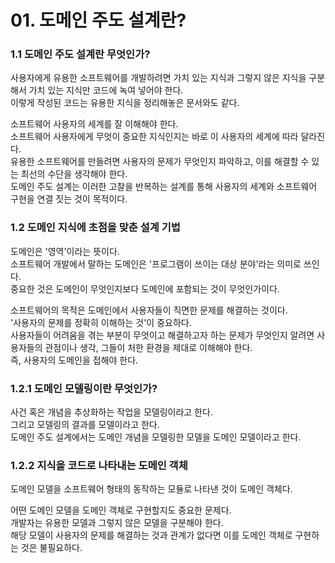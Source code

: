 # 01. 도메인 주도 설계란?

### 1.1 도메인 주도 설계란 무엇인가?

사용자에게 유용한 소프트웨어를 개발하려면 가치 있는 지식과 그렇지 않은 지식을 구분해서 가치 있는 지식만 코드에 녹여 넣어야 한다.  
이렇게 작성된 코드는 유용한 지식을 정리해놓은 문서와도 같다.

소프트웨어 사용자의 세계를 잘 이해해야 한다.  
소프트웨어 사용자에게 무엇이 중요한 지식인지는 바로 이 사용자의 세계에 따라 달라진다.  
유용한 소프트웨어를 만들려면 사용자의 문제가 무엇인지 파악하고, 이를 해결할 수 있는 최선의 수단을 생각해야 한다.  
도메인 주도 설계는 이러한 고찰을 반복하는 설계를 통해 사용자의 세계와 소프트웨어 구현을 연결 짓는 것이 목적이다.

### 1.2 도메인 지식에 초점을 맞춘 설계 기법

도메인은 '영역'이라는 뜻이다.  
소프트웨어 개발에서 말하는 도메인은 '프로그램이 쓰이는 대상 분야'라는 의미로 쓰인다.  
중요한 것은 도메인이 무엇인지보다 도메인에 포함되는 것이 무엇인가이다.

소프트웨어의 목적은 도메인에서 사용자들이 직면한 문제를 해결하는 것이다.  
'사용자의 문제를 정확히 이해하는 것'이 중요하다.  
사용자들이 어려움을 겪는 부분이 무엇이고 해결하고자 하는 문제가 무엇인지 알려면 사용자들의 관점이나 생각, 그들이 처한 환경을 제대로 이해해야 한다.  
즉, 사용자의 도메인을 접해야 한다.

### 1.2.1 도메인 모델링이란 무엇인가?

사건 혹은 개념을 추상화하는 작업을 모델링이라고 한다.  
그리고 모델링의 결과를 모델이라고 한다.  
도메인 주도 설계에서는 도메인 개념을 모델링한 모델을 도메인 모델이라고 한다.

### 1.2.2 지식을 코드로 나타내는 도메인 객체
 
도메인 모델을 소프트웨어 형태의 동작하는 모듈로 나타낸 것이 도메인 객체다.

어떤 도메인 모델을 도메인 객체로 구현할지도 중요한 문제다.  
개발자는 유용한 모델과 그렇지 않은 모델을 구분해야 한다.  
해당 모델이 사용자의 문제를 해결하는 것과 관계가 없다면 이를 도메인 객체로 구현하는 것은 불필요하다.